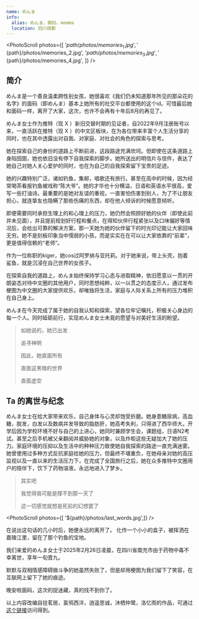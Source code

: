 ```yaml
---
name: めんま
info:
  alias: めんま，面码，memma
  location: 四川成都
---
```


<PhotoScroll photos={[ 
  '${path}/photos/memories_1.jpg',
  '${path}/photos/memories_2.jpg',
  '${path}/photos/memories_3.jpg',
  '${path}/photos/memories_4.jpg',
]} />  


## 简介

めんま是一个善良温柔跨性别女孩，她很喜欢《我们仍未知道那年所见的那朵花的名字》的面码（即めんま）基本上她所有的社交平台都使用的这个id。可惜最后她和面码一样，离开了大家，这次，也许不会再有十年后8月的再见了。

めんま女士作为推特（现 X ）新旧交替时期的见证者，自2022年9月注册账号以来，一直活跃在推特（现 X ）的中文区板块，在为各位带来丰富个人生活分享的同时，也在其中透露出对自我、对家庭、对社会的角色的探索与思考。

她在探索自己的身份的道路上不断前进，这段路途充满坎坷。但即使在这条道路上身陷囹圄，她也依旧没有停下自我探索的脚步。她所送出的明信片与信件，表达了她自己对她人关心爱护的同时，也在为自己的自我探索留下宝贵的足迹。

她的兴趣特别广泛，诸如钓鱼，集邮，唱歌还有旅行。甚至在高中的时候，因为经常喝茶看报钓鱼被戏称“陈大爷”。她的才华也十分横溢，日语和英语水平很高，爱写一些打油诗。最重要的是她对友谊的重视，一直害怕伤害到别人，为了不让朋友担心，就连挚友也隐瞒了那些伤痛的东西，却在他人倾诉的时候愿意倾听。

即便需要同时承担生理上的和心理上的压力，她仍然会照顾好她的伙伴（即使此前并未见面），并且提前规划好行程和餐点，在得知伙伴行程紧张以及口味偏好等情况后，会给出可靠的解决方案，那一天她为她的伙伴留下的时光印记能让大家回味无穷。她不是刻板印象当中懦弱的小孩，而是实实在在可以让大家依靠的“前辈”，更是值得信赖的“老师”。

作为一位称职的kiger，她cos过阿罗纳与亚托莉。对于她来说，带上头壳，抱着鲨鱼，就是沉浸在自己世界的女孩子。

在探索自我的道路上，めんま始终保持学习心态与进取精神，依旧愿意以一贯的开朗姿态对待中文圈的其他用户，同时思想纯粹，以一以贯之的态度示人，通过发布梗图为中文圈的大家提供欢乐，却唯独将生活，家庭与人际关系上所有的压力堆积在自己身上。

めんま在今天完成了属于她的自我认知和探索，望各位牢记嘱托，积极关心身边的每一个人。同时砥砺前行，实现めんま女士未竟的愿望与对美好生活的盼望。

> 如她说的，她已出发
>
> 追寻神明
>
>
> 因此，她直面所有
>
> 直面这黑暗的世界
>
> 直面虚空

## Ta 的离世与纪念

めんま女士在给大家带来欢乐，自己身体与心灵却饱受折磨。她身患糖尿病，高血糖，脱发，白发以及数病并发导致的脂肪肝，她高考失利，只得进了西华师大。开学后因为学校环境不好与自己的上进心，她同时兼顾学生会，课题组，日语N2考试。甚至之后手机被父亲翻阅并威胁她的对象，以及炸柜这些无疑加大了她的压力。家庭环境的压抑以及生活中的种种压力致使她自我探索的路途一直充满迷雾。她曾使用过多种方式反抗家庭给她的压力，但最终不堪重负，在她母亲对她的高压监视以及一直以来的生活压力下，在完成了全国旅行之后，她在众多推特中文圈用户的陪伴下，饮下了药物溶液，永远地进入了梦乡。

> 其实吧
>
> 我觉得我可能是撑不到那一天了
>
> 这一切感觉就想是死前的幻想罢了

<PhotoScroll photos={[ '${path}/photos/last_words.jpg',]} />  

在说出这句话的几小时后，她便永远的离开了。
化作一个小小的盒子，被挥洒在嘉陵江里，留在了那个钓鱼的宝地。

我们亲爱的めんま女士于2025年2月26日凌晨，在四川省南充市由于药物中毒不幸离世，享年一旬晋九。

默默与双相情感障碍做斗争的她虽然失败了，但是却用梗图为我们留下了笑容，在互联网上留下了她的痕迹。

晚安啦面码，这次的捉迷藏，真的找不到你了。

以上内容改编自铨茗居，氯鸮西泮，逍遥思诚，沐栖仲鹭，洛忆雨的作品，可通过[这个链接](https://x.com/misumiaoi06/status/1894661004329717916)访问得到。



